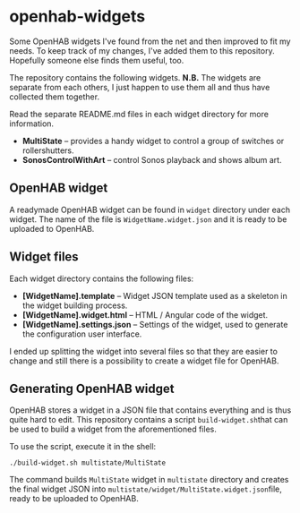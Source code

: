 # openhab-widgets
Some OpenHAB widgets I've found from the net and then improved to fit my needs. To keep track of my changes, I've added them to this repository. Hopefully someone else finds them useful, too.

The repository contains the following widgets. **N.B.** The widgets are separate from each others, I just happen to use them all and thus have collected them together.

Read the separate README.md files in each widget directory for more information.

* **MultiState** – provides a handy widget to control a group of switches or rollershutters.
* **SonosControlWithArt** – control Sonos playback and shows album art.

## OpenHAB widget

A readymade OpenHAB widget can be found in `widget` directory under each widget. The name of the file is `WidgetName.widget.json` and it is ready to be uploaded to OpenHAB.

## Widget files

Each widget directory contains the following files:

* **[WidgetName].template** – Widget JSON template used as a skeleton in the widget building process.
* **[WidgetName].widget.html** – HTML / Angular code of the widget.
* **[WidgetName].settings.json** – Settings of the widget, used to generate the configuration user interface.

I ended up splitting the widget into several files so that they are easier to change and still there is a possibility to create a widget file for OpenHAB.

## Generating OpenHAB widget

OpenHAB stores a widget in a JSON file that contains everything and is thus quite hard to edit. This repository contains a script `build-widget.sh`that can be used to build a widget from the aforementioned files.

To use the script, execute it in the shell:

`./build-widget.sh multistate/MultiState`

The command builds `MultiState` widget in `multistate` directory and creates the final widget JSON into `multistate/widget/MultiState.widget.json`file, ready to be uploaded to OpenHAB.
